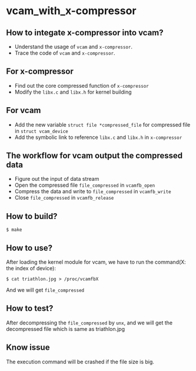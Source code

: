 # vcam_with_x-compressor

## How to integate x-compressor into vcam?

* Understand the usage of `vcam` and `x-compressor`.
* Trace the code of `vcam` and `x-compressor`.

## For x-compressor

* Find out the core compressed function of `x-compressor`
* Modify the `libx.c` and `libx.h` for kernel building

## For vcam

* Add the new variable `struct file *compressed_file` for compressed file in `struct vcam_device`
* Add the symbolic link to reference `libx.c` and `libx.h` in `x-compressor`

## The workflow for vcam output the compressed data

* Figure out the input of data stream
* Open the compressed file `file_compressed` in `vcamfb_open`
* Compress the data and write to `file_compressed` in `vcamfb_write`
* Close `file_compressed` in `vcamfb_release`

## How to build?

```shel
$ make
```

## How to use?

After loading the kernel module for vcam, we have to run the command(X: the index of device):
```shell
$ cat triathlon.jpg > /proc/vcamfbX
```
And we will get `file_compressed`

## How to test?

After decompressing the `file_compressed` by `unx`, and we will get the decompressed file which is same as triathlon.jpg

## Know issue
The execution command will be crashed if the file size is big.
